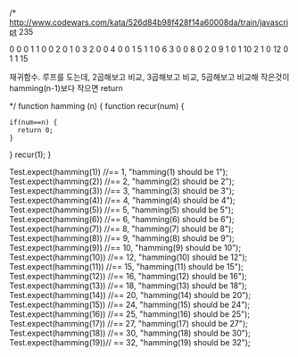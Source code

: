 /*
http://www.codewars.com/kata/526d84b98f428f14a60008da/train/javascript
235

0 0 0  1
1 0 0  2
0 1 0  3
2 0 0  4
0 0 1  5
1 1 0  6
3 0 0  8
0 2 0  9 
1 0 1  10
2 1 0  12
0 1 1  15



재귀함수.
루프를 도는데,
2곱해보고 비교, 3곱해보고 비교, 5곱해보고 비교해 작은것이 hamming(n-1)보다 작으면 return


*/
function hamming (n) {
  function recur(num) {

    if(num==n) {
      return 0;
    }
  }
  recur(1);
}

Test.expect(hamming(1)) //== 1, "hamming(1) should be 1");
Test.expect(hamming(2)) //== 2, "hamming(2) should be 2");
Test.expect(hamming(3)) //== 3, "hamming(3) should be 3");
Test.expect(hamming(4)) //== 4, "hamming(4) should be 4");
Test.expect(hamming(5)) //== 5, "hamming(5) should be 5");
Test.expect(hamming(6)) //== 6, "hamming(6) should be 6");
Test.expect(hamming(7)) //== 8, "hamming(7) should be 8");
Test.expect(hamming(8)) //== 9, "hamming(8) should be 9");
Test.expect(hamming(9)) //== 10, "hamming(9) should be 10");
Test.expect(hamming(10)) //== 12, "hamming(10) should be 12");
Test.expect(hamming(11)) //== 15, "hamming(11) should be 15");
Test.expect(hamming(12)) //== 16, "hamming(12) should be 16");
Test.expect(hamming(13)) //== 18, "hamming(13) should be 18");
Test.expect(hamming(14)) //== 20, "hamming(14) should be 20");
Test.expect(hamming(15)) //== 24, "hamming(15) should be 24");
Test.expect(hamming(16)) //== 25, "hamming(16) should be 25");
Test.expect(hamming(17)) //== 27, "hamming(17) should be 27");
Test.expect(hamming(18)) //== 30, "hamming(18) should be 30");
Test.expect(hamming(19))// == 32, "hamming(19) should be 32");
